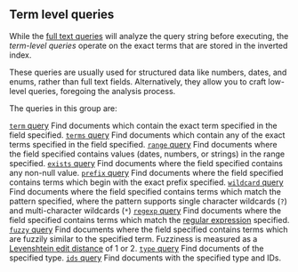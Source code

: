 ## Term level queries

While the [full text queries](full-text-queries.html "Full text queries") will analyze the query string before executing, the _term-level queries_ operate on the exact terms that are stored in the inverted index.

These queries are usually used for structured data like numbers, dates, and enums, rather than full text fields. Alternatively, they allow you to craft low-level queries, foregoing the analysis process.

The queries in this group are:

[`term` query](query-dsl-term-query.html "Term Query")
     Find documents which contain the exact term specified in the field specified. 
[`terms` query](query-dsl-terms-query.html "Terms Query")
     Find documents which contain any of the exact terms specified in the field specified. 
[`range` query](query-dsl-range-query.html "Range Query")
     Find documents where the field specified contains values (dates, numbers, or strings) in the range specified. 
[`exists` query](query-dsl-exists-query.html "Exists Query")
     Find documents where the field specified contains any non-null value. 
[`prefix` query](query-dsl-prefix-query.html "Prefix Query")
     Find documents where the field specified contains terms which begin with the exact prefix specified. 
[`wildcard` query](query-dsl-wildcard-query.html "Wildcard Query")
     Find documents where the field specified contains terms which match the pattern specified, where the pattern supports single character wildcards (`?`) and multi-character wildcards (`*`) 
[`regexp` query](query-dsl-regexp-query.html "Regexp Query")
     Find documents where the field specified contains terms which match the [regular expression](query-dsl-regexp-query.html#regexp-syntax "Regular expression syntax") specified. 
[`fuzzy` query](query-dsl-fuzzy-query.html "Fuzzy Query")
     Find documents where the field specified contains terms which are fuzzily similar to the specified term. Fuzziness is measured as a [Levenshtein edit distance](http://en.wikipedia.org/wiki/Damerau%E2%80%93Levenshtein_distance) of 1 or 2. 
[`type` query](query-dsl-type-query.html "Type Query")
     Find documents of the specified type. 
[`ids` query](query-dsl-ids-query.html "Ids Query")
     Find documents with the specified type and IDs. 
